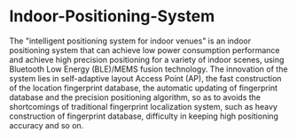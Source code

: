 # Indoor-Positioning-System
The "intelligent positioning system for indoor venues" is an indoor positioning system that can achieve low power consumption performance and achieve high precision positioning for a variety of indoor scenes, using Bluetooth Low Energy (BLE)/MEMS fusion technology. The innovation of the system lies in self-adaptive layout Access Point (AP), the fast construction of the location fingerprint database, the automatic updating of fingerprint database and the precision positioning algorithm, so as to avoids the shortcomings of traditional fingerprint localization system, such as heavy construction of fingerprint database, difficulty in keeping high positioning accuracy and so on.
